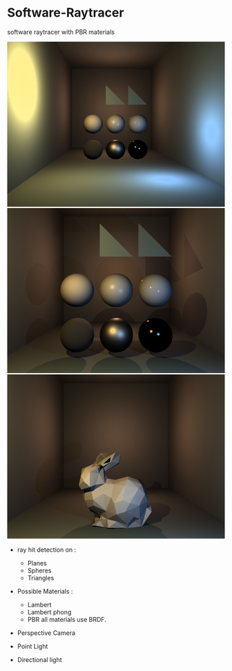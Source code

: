 # Software-Raytracer
software raytracer with PBR materials


![alt text](https://github.com/Yeannick/Software-Raytracer/blob/main/Raytracer.png)
![alt text](https://github.com/Yeannick/Software-Raytracer/blob/main/afbeelding_2022-10-13_185556312.png)
![alt text](https://github.com/Yeannick/Software-Raytracer/blob/main/Bunny.png)
- ray hit detection on :
  - Planes
  - Spheres
  - Triangles

- Possible Materials :
  - Lambert
  - Lambert phong
  - PBR 
all materials use BRDF.

- Perspective Camera
- Point Light
- Directional light


